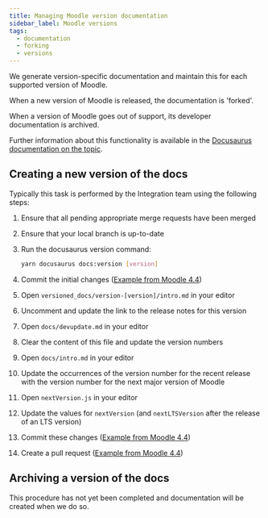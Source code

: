```yaml
---
title: Managing Moodle version documentation
sidebar_label: Moodle versions
tags:
  - documentation
  - forking
  - versions
---
```


We generate version-specific documentation and maintain this for each supported version of Moodle.

When a new version of Moodle is released, the documentation is 'forked'.

When a version of Moodle goes out of support, its developer documentation is archived.

Further information about this functionality is available in the [Docusaurus documentation on the topic](https://docusaurus.io/docs/versioning).

## Creating a new version of the docs

Typically this task is performed by the Integration team using the following steps:

1. Ensure that all pending appropriate merge requests have been merged
1. Ensure that your local branch is up-to-date
1. Run the docusaurus version command:

    ```bash
    yarn docusaurus docs:version [version]
    ```

1. Commit the initial changes ([Example from Moodle 4.4](https://github.com/moodle/devdocs/commit/e9e7fa0074753487c315d2f91ad64a8503f32054))
1. Open `versioned_docs/version-[version]/intro.md` in your editor
1. Uncomment and update the link to the release notes for this version
1. Open `docs/devupdate.md` in your editor
1. Clear the content of this file and update the version numbers
1. Open `docs/intro.md` in your editor
1. Update the occurrences of the version number for the recent release with the version number for the next major version of Moodle
1. Open `nextVersion.js` in your editor
1. Update the values for `nextVersion` (and `nextLTSVersion` after the release of an LTS version)
1. Commit these changes ([Example from Moodle 4.4](https://github.com/moodle/devdocs/commit/XXaeb6385209caed38d757d53bc47f9bd66fdcfa0cY))
1. Create a pull request ([Example from Moodle 4.4](https://github.com/moodle/devdocs/pull/1006))

## Archiving a version of the docs

This procedure has not yet been completed and documentation will be created when we do so.
